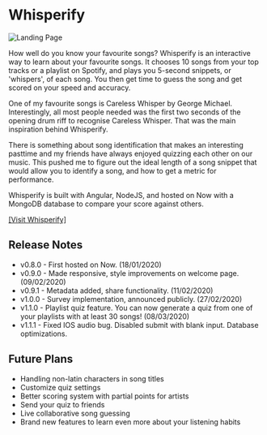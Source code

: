 # Whisperify

![Landing Page](https://whisperify.net/assets/landing.png)

How well do you know your favourite songs? Whisperify is an interactive way to learn about your favourite songs. It chooses 10 songs from your top tracks or a playlist on Spotify, and plays you 5-second snippets, or 'whispers', of each song. You then get time to guess the song and get scored on your speed and accuracy. 

One of my favourite songs is Careless Whisper by George Michael. Interestingly, all most people needed was the first two seconds of the opening drum riff to recognise Careless Whisper. That was the main inspiration behind Whisperify. 

There is something about song identification that makes an interesting pasttime and my friends have always enjoyed quizzing each other on our music. This pushed me to figure out the ideal length of a song snippet that would allow you to identify a song, and how to get a metric for performance. 

Whisperify is built with Angular, NodeJS, and hosted on Now with a MongoDB database to compare your score against others. 

[[Visit Whisperify]](https://whisperify.net)

## Release Notes
* v0.8.0 - First hosted on Now. (18/01/2020)
* v0.9.0 - Made responsive, style improvements on welcome page. (09/02/2020)
* v0.9.1 - Metadata added, share functionality. (11/02/2020)
* v1.0.0 - Survey implementation, announced publicly. (27/02/2020)
* v1.1.0 - Playlist quiz feature. You can now generate a quiz from one of your playlists with at least 30 songs! (08/03/2020)
* v1.1.1 - Fixed IOS audio bug. Disabled submit with blank input. Database optimizations. 

## Future Plans
* Handling non-latin characters in song titles
* Customize quiz settings
* Better scoring system with partial points for artists
* Send your quiz to friends
* Live collaborative song guessing
* Brand new features to learn even more about your listening habits